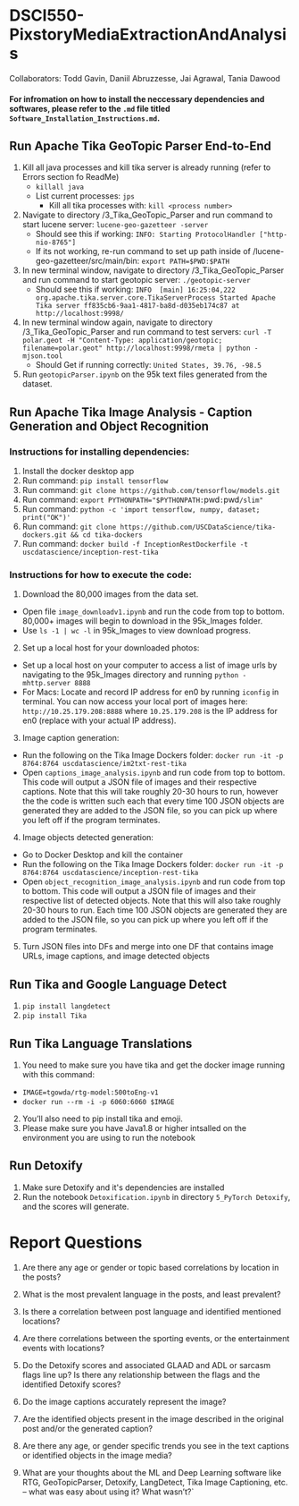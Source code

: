 # DSCI550-PixstoryMediaExtractionAndAnalysis

Collaborators: Todd Gavin, Daniil Abruzzesse, Jai Agrawal, Tania Dawood

#### For infromation on how to install the neccessary dependencies and softwares, please refer to the `.md` file titled `Software_Installation_Instructions.md`.

## Run Apache Tika GeoTopic Parser End-to-End
1. Kill all java processes and kill tika server is already running (refer to Errors section fo ReadMe)
    - `killall java`
    - List current processes: `jps`
        - Kill all tika processes with: `kill <process number>`
2. Navigate to directory /3_Tika_GeoTopic_Parser and run command to start lucene server: `lucene-geo-gazetteer -server`
    - Should see this if working: `INFO: Starting ProtocolHandler ["http-nio-8765"]`
    - If its not working, re-run command to set up path inside of /lucene-geo-gazetteer/src/main/bin: `export PATH=$PWD:$PATH`
3. In new terminal window, navigate to directory /3_Tika_GeoTopic_Parser and run command to start geotopic server: `./geotopic-server`
    - Should see this if working: `INFO  [main] 16:25:04,222 org.apache.tika.server.core.TikaServerProcess Started Apache Tika server ff835cb6-9aa1-4817-ba8d-d035eb174c87 at http://localhost:9998/`
4. In new terminal window again, navigate to directory /3_Tika_GeoTopic_Parser and run command to test servers: `curl -T polar.geot -H "Content-Type: application/geotopic; filename=polar.geot" http://localhost:9998/rmeta | python -mjson.tool`
    - Should Get if running correctly: `United States, 39.76, -98.5`
5. Run `geotopicParser.ipynb` on the 95k text files generated from the dataset.

## Run Apache Tika Image Analysis - Caption Generation and Object Recognition

### Instructions for installing dependencies:
1. Install the docker desktop app
2. Run command: `pip install tensorflow`
3. Run command: `git clone https://github.com/tensorflow/models.git`
4. Run command: `export PYTHONPATH="$PYTHONPATH:`pwd`:`pwd`/slim"`
5. Run command: `python -c 'import tensorflow, numpy, dataset; print("OK")'`
6. Run command: `git clone https://github.com/USCDataScience/tika-dockers.git && cd tika-dockers`
7. Run command: `docker build -f InceptionRestDockerfile -t uscdatascience/inception-rest-tika`

### Instructions for how to execute the code:
1. Download the 80,000 images from the data set. 
- Open file `image_downloadv1.ipynb` and run the code from top to bottom. 80,000+ images will begin to download in the 95k_Images folder. 
- Use `ls -1 | wc -l` in 95k_Images to view download progress.

2. Set up a local host for your downloaded photos: 
- Set up a local host on your computer to access a list of image urls by navigating to the 95k_Images directory and running `python -mhttp.server 8888`
- For Macs: Locate and record IP address for en0 by running `iconfig` in terminal. You can now access your local port of images here: `http://10.25.179.208:8888` where `10.25.179.208` is the IP address for en0 (replace with your actual IP address).

3. Image caption generation:
- Run the following on the Tika Image Dockers folder: `docker run -it -p 8764:8764 uscdatascience/im2txt-rest-tika`
- Open `captions_image_analysis.ipynb` and run code from top to bottom. This code will output a JSON file of images and their respective captions. Note that this will take roughly 20-30 hours to run, however the the code is written such each that every time 100 JSON objects are generated they are added to the JSON file, so you can pick up where you left off if the program terminates.
  
4. Image objects detected generation:
- Go to Docker Desktop and kill the container
- Run the following on the Tika Image Dockers folder: `docker run -it -p 8764:8764 uscdatascience/inception-rest-tika`
- Open `object_recognition_image_analysis.ipynb` and run code from top to bottom. This code will output a JSON file of images and their respective list of detected objects. Note that this will also take roughly 20-30 hours to run. Each time 100 JSON objects are generated they are added to the JSON file, so you can pick up where you left off if the program terminates.
  
5. Turn JSON files into DFs and merge into one DF that contains image URLs, image captions, and image detected objects
 
## Run Tika and Google Language Detect
1. `pip install langdetect`
2. `pip install Tika`

## Run Tika Language Translations
1. You need to make sure you have tika and get the docker image running with this command:
- `IMAGE=tgowda/rtg-model:500toEng-v1`
- `docker run --rm -i -p 6060:6060 $IMAGE`
2. You’ll also need to pip install tika and emoji.
3. Please make sure you have Java1.8 or higher intsalled on the environment you are using to run the notebook

## Run Detoxify
1. Make sure Detoxify and it's dependencies are installed
2. Run the notebook `Detoxification.ipynb` in directory `5_PyTorch Detoxify`, and the scores will generate.

# Report Questions
1. Are there any age or gender or topic based correlations by location in the posts? 

2. What is the most prevalent language in the posts, and least prevalent? 

3. Is there a correlation between post language and identified mentioned locations? 

4. Are  there  correlations  between  the  sporting  events,  or  the  entertainment  events  with locations?  

5. Do the Detoxify scores and associated GLAAD and ADL or sarcasm flags line up? Is there any relationship between the flags and the identified Detoxify scores?

6. Do the image captions accurately represent the image? 

7. Are the identified objects present in the image described in the original post and/or the generated caption?

8. Are  there  any  age,  or  gender  specific  trends  you  see  in  the  text  captions  or  identified objects in the image media?

9. What are your thoughts about the ML and Deep Learning software like RTG, GeoTopicParser, Detoxify, LangDetect, Tika Image Captioning, etc. – what was easy about using it? What wasn’t?`